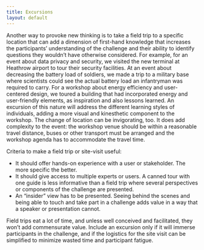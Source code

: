 ```yaml
---
title: Excursions
layout: default
---
```

Another way to provoke new thinking is to take a field trip to a specific location that can add a dimension of first-hand knowledge that increases the participants’ understanding of the challenge and their ability to identify questions they wouldn’t have otherwise considered. For example, for an event about data privacy and security, we visited the new terminal at Heathrow airport to tour their security facilities. At an event about decreasing the battery load of soldiers, we made a trip to a military base where scientists could see the actual battery load an infantryman was required to carry. For a workshop about energy efficiency and user-centered design, we toured a building that had incorporated energy and user-friendly elements, as inspiration and also lessons learned. An excursion of this nature will address the different learning styles of individuals, adding a more visual and kinesthetic component to the workshop. The change of location can be invigorating, too. It does add complexity to the event: the workshop venue should be within a reasonable travel distance, buses or other transport must be arranged and the workshop agenda has to accommodate the travel time.

Criteria to make a field trip or site-visit useful:

* It should offer hands-on experience with a user or stakeholder. The more specific the better.
* It should give access to multiple experts or users. A canned tour with one guide is less informative than a field trip where several perspectives or components of the challenge are presented.
* An “insider” view has to be presented. Seeing behind the scenes and being able to touch and take part in a challenge adds value in a way that a speaker or presentation cannot. 

Field trips eat a lot of time, and unless well conceived and facilitated, they won’t add commensurate value. Include an excursion only if it will immerse participants in the challenge, and if the logistics for the site visit can be simplified to minimize wasted time and participant fatigue.